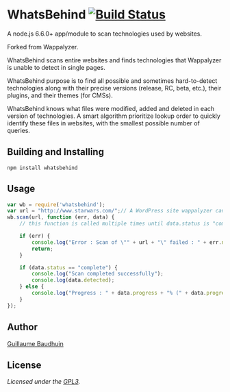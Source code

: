 # WhatsBehind [![Build Status](https://travis-ci.org/gbaudhuin/whatsbehind.svg?branch=master)](https://travis-ci.org/gbaudhuin/whatsbehind)
A node.js 6.6.0+ app/module to scan technologies used by websites.

Forked from Wappalyzer.

WhatsBehind scans entire websites and finds technologies that Wappalyzer is unable to detect in single pages.

WhatsBehind purpose is to find all possible and sometimes hard-to-detect technologies along with their precise versions (release, RC, beta, etc.), their plugins, and their themes (for CMSs).

WhatsBehind knows what files were modified, added and deleted in each version of technologies. A smart algorithm prioritize lookup order to quickly identify these files in websites, with the smallest possible number of queries.

Building and Installing
-----------------------

```shell
npm install whatsbehind
```

Usage
-----

```javascript
var wb = require('whatsbehind');
var url = "http://www.starwars.com/";// A WordPress site wappalyzer cannot detect
wb.scan(url, function (err, data) {
    // this function is called multiple times until data.status is "complete"

    if (err) {
        console.log("Error : Scan of \"" + url + "\" failed : " + err.name + ":" + err.message + ".");
        return;
    }

    if (data.status == "complete") {
        console.log("Scan completed successfully");
        console.log(data.detected);
    } else {
        console.log("Progress : " + data.progress + "% (" + data.progressDescription + ")");
    }
});
```

Author
------

[Guillaume Baudhuin](https://github.com/gbaudhuin)

License
-------

*Licensed under the [GPL3](https://www.gnu.org/licenses/gpl-3.0.txt).*
